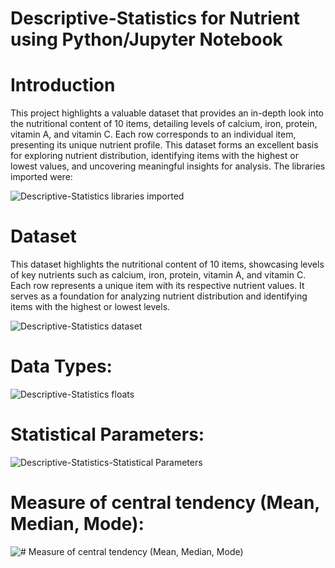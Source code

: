 # Descriptive-Statistics for Nutrient using Python/Jupyter Notebook

# Introduction
This project highlights a valuable dataset that provides an in-depth look into the nutritional content of 10 items, detailing levels of calcium, iron, protein, vitamin A, and vitamin C. Each row corresponds to an individual item, presenting its unique nutrient profile. This dataset forms an excellent basis for exploring nutrient distribution, identifying items with the highest or lowest values, and uncovering meaningful insights for analysis.
The libraries imported were:

 ![Descriptive-Statistics libraries imported](https://github.com/user-attachments/assets/22e55123-1cdf-4ba1-bd7d-b5302c5a9b32)


# Dataset
This dataset highlights the nutritional content of 10 items, showcasing levels of key nutrients such as calcium, iron, protein, vitamin A, and vitamin C. Each row represents a unique item with its respective nutrient values. It serves as a foundation for analyzing nutrient distribution and identifying items with the highest or lowest levels.

![Descriptive-Statistics dataset](https://github.com/user-attachments/assets/8fd878dd-9c2d-4414-8bee-7f47d930f211)

# Data Types:

![Descriptive-Statistics floats](https://github.com/user-attachments/assets/3434089c-68e7-46d1-b759-085d2d4de133)

# Statistical Parameters:

![Descriptive-Statistics-Statistical Parameters](https://github.com/user-attachments/assets/b4771e25-e849-4c03-844e-b9a245685978)

# Measure of central tendency (Mean, Median, Mode):

![# Measure of central tendency (Mean, Median, Mode)](https://github.com/user-attachments/assets/ac474f46-32d0-41fe-87f5-2e934c50bf0d)
